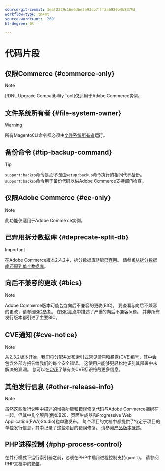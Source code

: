```yaml
---
source-git-commit: 1eaf2329c16e6dbe3e93cb7fff3a6920b4b8379d
workflow-type: tm+mt
source-wordcount: '269'
ht-degree: 0%

---
```

# 代码片段

## 仅限Commerce {#commerce-only}

>[!NOTE]
>
>[!DNL Upgrade Compatibility Tool]仅适用于Adobe Commerce实例。

<!-- Configuration guide snippets -->

## 文件系统所有者 {#file-system-owner}

>[!WARNING]
>
>所有MagentoCLI命令都必须由[文件系统所有者](/help/configuration/cli/config-cli.md#prerequisites)运行。

## 备份命令 {#tip-backup-command}

>[!TIP]
>
>`support:backup`命令是&#x200B;_而不是_&#x200B;由`setup:backup`命令执行的相同代码备份。 `support:backup`命令用于备份代码以供Adobe Commerce支持部门检查。

## 仅限Adobe Commerce {#ee-only}

>[!NOTE]
>
>此功能仅适用于Adobe Commerce实例。

## 已弃用拆分数据库 {#deprecate-split-db}

>[!IMPORTANT]
>
>在Adobe Commerce版本2.4.2中，拆分数据库功能[已弃用](https://community.magento.com/t5/Magento-DevBlog/Deprecation-of-Split-Database-in-Magento-Commerce/ba-p/465187?_ga=2.128934671.2024864496.1657558157-1596100530.1657558157)。 请参阅[从拆分数据库还原到单个数据库](/help/configuration/storage/revert-split-database.md)。

<!-- End of Configuration guide snippets -->

## 向后不兼容的更改 {#bics}

>[!NOTE]
>
>Adobe Commerce版本可能包含向后不兼容的更改(BIC)。 要查看与向后不兼容的更改，请参阅[BIC参考](https://developer.adobe.com/commerce/php/development/backward-incompatible-changes/reference/)。 在[BIC亮点](https://developer.adobe.com/commerce/php/development/backward-incompatible-changes/highlights/)中描述了严重的向后不兼容问题。 并非所有发行版本都引进了主要BIC。

## CVE通知 {#cve-notice}

>[!NOTE]
>
>从2.3.2版本开始，我们将分配并发布索引式常见漏洞和暴露(CVE)编号，其中会包含外部方报告给我们的每个安全错误。 这使用户能够更轻松地识别其部署中未解决的漏洞。 您可以在[CVE](https://cve.mitre.org/)了解有关CVE标识符的更多信息。

## 其他发行信息 {#other-release-info}

>[!NOTE]
>
>虽然这些发行说明中描述的增强功能和错误修复代码与Adobe Commerce捆绑在一起，但其中几个项目(例如B2B、页面生成器和Progressive Web Application(PWA)Studio)也单独发布。 每个项目的文档中都提供了特定于项目的单独发行信息，其中记录了这些项目的错误修复。 请参阅[产品版本概述](/help/release/release-notes/overview.md)。

## PHP进程控制 {#php-process-control}

在并行模式下运行索引器之前，必须在PHP中启用进程控制支持(`pcntl`)。 请参阅PHP文档中的[安装](https://www.php.net/manual/en/pcntl.installation.php)。
